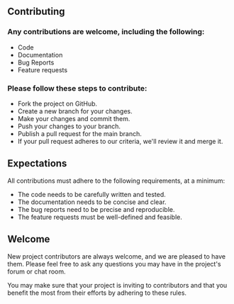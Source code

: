 ## Contributing

### Any contributions are welcome, including the following:
+ Code
+ Documentation
+ Bug Reports
+ Feature requests

### Please follow these steps to contribute:
+ Fork the project on GitHub.
+ Create a new branch for your changes.
+ Make your changes and commit them.
+ Push your changes to your branch.
+ Publish a pull request for the main branch.
+ If your pull request adheres to our criteria, we'll review it and merge it.

## Expectations
All contributions must adhere to the following requirements, at a minimum:
+ The code needs to be carefully written and tested.
+ The documentation needs to be concise and clear.
+ The bug reports need to be precise and reproducible.
+ The feature requests must be well-defined and feasible.

## Welcome

New project contributors are always welcome, and we are pleased to have them. Please feel free to ask any questions you may have in the project's forum or chat room.

You may make sure that your project is inviting to contributors and that you benefit the most from their efforts by adhering to these rules.
